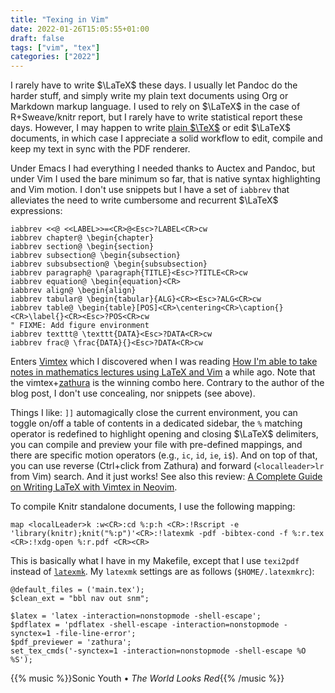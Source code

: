 ```yaml
---
title: "Texing in Vim"
date: 2022-01-26T15:05:55+01:00
draft: false
tags: ["vim", "tex"]
categories: ["2022"]
---
```


I rarely have to write $\LaTeX$ these days. I usually let Pandoc do the harder stuff, and simply write my plain text documents using Org or Markdown markup language. I used to rely on $\LaTeX$ in the case of R+Sweave/knitr report, but I rarely have to write statistical report these days. However, I may happen to write [plain $\TeX$](/post/latex-beamer-21-century/) or edit $\LaTeX$ documents, in which case I appreciate a solid workflow to edit, compile and keep my text in sync with the PDF renderer.

Under Emacs I had everything I needed thanks to Auctex and Pandoc, but under Vim I used the bare minimum so far, that is native syntax highlighting and Vim motion. I don't use snippets but I have a set of `iabbrev` that alleviates the need to write cumbersome and recurrent $\LaTeX$ expressions:

```vim
iabbrev <<@ <<LABEL>>=<CR>@<Esc>?LABEL<CR>cw
iabbrev chapter@ \begin{chapter}
iabbrev section@ \begin{section}
iabbrev subsection@ \begin{subsection}
iabbrev subsubsection@ \begin{subsubsection}
iabbrev paragraph@ \paragraph{TITLE}<Esc>?TITLE<CR>cw
iabbrev equation@ \begin{equation}<CR>
iabbrev align@ \begin{align}
iabbrev tabular@ \begin{tabular}{ALG}<CR><Esc>?ALG<CR>cw
iabbrev table@ \begin{table}[POS]<CR>\centering<CR>\caption{}<CR>\label{}<CR><Esc>?POS<CR>cw
" FIXME: Add figure environment
iabbrev texttt@ \texttt{DATA}<Esc>?DATA<CR>cw
iabbrev frac@ \frac{DATA}{}<Esc>?DATA<CR>cw
```

Enters [Vimtex](https://github.com/lervag/vimtex) which I discovered when I was reading [How I'm able to take notes in mathematics lectures using LaTeX and Vim](https://castel.dev/post/lecture-notes-1/) a while ago. Note that the vimtex+[zathura](/post/nyxt-browser/) is the winning combo here. Contrary to the author of the blog post, I don't use concealing, nor snippets (see above).

Things I like: `]]` automagically close the current environment, you can toggle on/off a table of contents in a dedicated sidebar, the `%` matching operator is redefined to highlight opening and closing $\LaTeX$ delimiters, you can compile and preview your file with pre-defined mappings, and there are specific motion operators (e.g., `ic`, `id`, `ie`, `i$`). And on top of that, you can use reverse (Ctrl+click from Zathura) and forward (`<localleader>lr` from Vim) search. And it just works! See also this review: [A Complete Guide on Writing LaTeX with Vimtex in Neovim](https://jdhao.github.io/2019/03/26/nvim_latex_write_preview/).

To compile Knitr standalone documents, I use the following mapping:

```vim
map <localLeader>k :w<CR>:cd %:p:h <CR>:!Rscript -e 'library(knitr);knit("%:p")'<CR>:!latexmk -pdf -bibtex-cond -f %:r.tex <CR>:!xdg-open %:r.pdf <CR><CR>
```

This is basically what I have in my Makefile, except that I use `texi2pdf` instead of [`latexmk`](https://mg.readthedocs.io/latexmk.html). My `latexmk` settings are as follows (`$HOME/.latexmkrc`):

```
@default_files = ('main.tex');
$clean_ext = "bbl nav out snm";

$latex = 'latex -interaction=nonstopmode -shell-escape';
$pdflatex = 'pdflatex -shell-escape -interaction=nonstopmode -synctex=1 -file-line-error';
$pdf_previewer = 'zathura';
set_tex_cmds('-synctex=1 -interaction=nonstopmode -shell-escape %O %S');
```

{{% music %}}Sonic Youth • _The World Looks Red_{{% /music %}}
